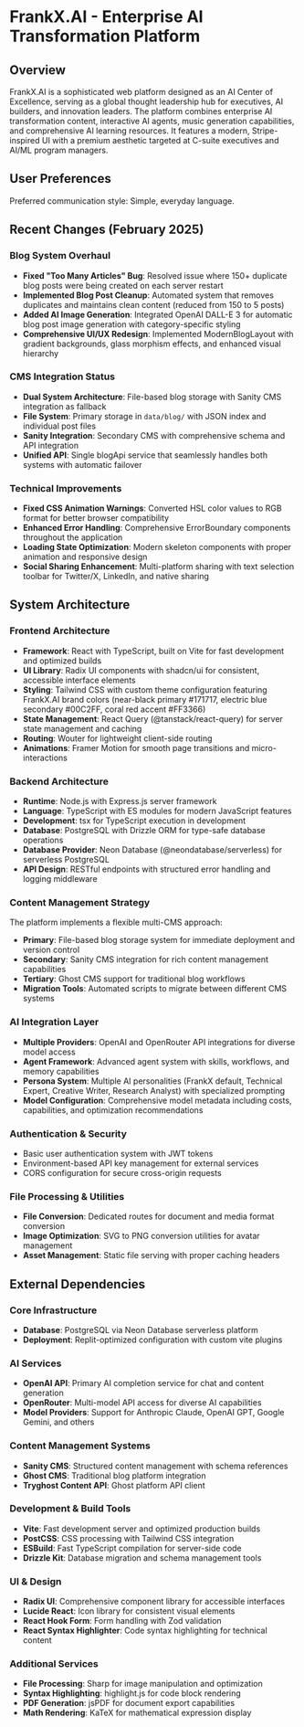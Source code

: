 # FrankX.AI - Enterprise AI Transformation Platform

## Overview

FrankX.AI is a sophisticated web platform designed as an AI Center of Excellence, serving as a global thought leadership hub for executives, AI builders, and innovation leaders. The platform combines enterprise AI transformation content, interactive AI agents, music generation capabilities, and comprehensive AI learning resources. It features a modern, Stripe-inspired UI with a premium aesthetic targeted at C-suite executives and AI/ML program managers.

## User Preferences

Preferred communication style: Simple, everyday language.

## Recent Changes (February 2025)

### Blog System Overhaul
- **Fixed "Too Many Articles" Bug**: Resolved issue where 150+ duplicate blog posts were being created on each server restart
- **Implemented Blog Post Cleanup**: Automated system that removes duplicates and maintains clean content (reduced from 150 to 5 posts)
- **Added AI Image Generation**: Integrated OpenAI DALL-E 3 for automatic blog post image generation with category-specific styling
- **Comprehensive UI/UX Redesign**: Implemented ModernBlogLayout with gradient backgrounds, glass morphism effects, and enhanced visual hierarchy

### CMS Integration Status
- **Dual System Architecture**: File-based blog storage with Sanity CMS integration as fallback
- **File System**: Primary storage in `data/blog/` with JSON index and individual post files
- **Sanity Integration**: Secondary CMS with comprehensive schema and API integration
- **Unified API**: Single blogApi service that seamlessly handles both systems with automatic failover

### Technical Improvements
- **Fixed CSS Animation Warnings**: Converted HSL color values to RGB format for better browser compatibility
- **Enhanced Error Handling**: Comprehensive ErrorBoundary components throughout the application
- **Loading State Optimization**: Modern skeleton components with proper animation and responsive design
- **Social Sharing Enhancement**: Multi-platform sharing with text selection toolbar for Twitter/X, LinkedIn, and native sharing

## System Architecture

### Frontend Architecture
- **Framework**: React with TypeScript, built on Vite for fast development and optimized builds
- **UI Library**: Radix UI components with shadcn/ui for consistent, accessible interface elements
- **Styling**: Tailwind CSS with custom theme configuration featuring FrankX.AI brand colors (near-black primary #171717, electric blue secondary #00C2FF, coral red accent #FF3366)
- **State Management**: React Query (@tanstack/react-query) for server state management and caching
- **Routing**: Wouter for lightweight client-side routing
- **Animations**: Framer Motion for smooth page transitions and micro-interactions

### Backend Architecture
- **Runtime**: Node.js with Express.js server framework
- **Language**: TypeScript with ES modules for modern JavaScript features
- **Development**: tsx for TypeScript execution in development
- **Database**: PostgreSQL with Drizzle ORM for type-safe database operations
- **Database Provider**: Neon Database (@neondatabase/serverless) for serverless PostgreSQL
- **API Design**: RESTful endpoints with structured error handling and logging middleware

### Content Management Strategy
The platform implements a flexible multi-CMS approach:
- **Primary**: File-based blog storage system for immediate deployment and version control
- **Secondary**: Sanity CMS integration for rich content management capabilities
- **Tertiary**: Ghost CMS support for traditional blog workflows
- **Migration Tools**: Automated scripts to migrate between different CMS systems

### AI Integration Layer
- **Multiple Providers**: OpenAI and OpenRouter API integrations for diverse model access
- **Agent Framework**: Advanced agent system with skills, workflows, and memory capabilities
- **Persona System**: Multiple AI personalities (FrankX default, Technical Expert, Creative Writer, Research Analyst) with specialized prompting
- **Model Configuration**: Comprehensive model metadata including costs, capabilities, and optimization recommendations

### Authentication & Security
- Basic user authentication system with JWT tokens
- Environment-based API key management for external services
- CORS configuration for secure cross-origin requests

### File Processing & Utilities
- **File Conversion**: Dedicated routes for document and media format conversion
- **Image Optimization**: SVG to PNG conversion utilities for avatar management
- **Asset Management**: Static file serving with proper caching headers

## External Dependencies

### Core Infrastructure
- **Database**: PostgreSQL via Neon Database serverless platform
- **Deployment**: Replit-optimized configuration with custom vite plugins

### AI Services
- **OpenAI API**: Primary AI completion service for chat and content generation
- **OpenRouter**: Multi-model API access for diverse AI capabilities
- **Model Providers**: Support for Anthropic Claude, OpenAI GPT, Google Gemini, and others

### Content Management Systems
- **Sanity CMS**: Structured content management with schema references
- **Ghost CMS**: Traditional blog platform integration
- **Tryghost Content API**: Ghost platform API client

### Development & Build Tools
- **Vite**: Fast development server and optimized production builds
- **PostCSS**: CSS processing with Tailwind CSS integration
- **ESBuild**: Fast TypeScript compilation for server-side code
- **Drizzle Kit**: Database migration and schema management tools

### UI & Design
- **Radix UI**: Comprehensive component library for accessible interfaces
- **Lucide React**: Icon library for consistent visual elements
- **React Hook Form**: Form handling with Zod validation
- **React Syntax Highlighter**: Code syntax highlighting for technical content

### Additional Services
- **File Processing**: Sharp for image manipulation and optimization
- **Syntax Highlighting**: highlight.js for code block rendering
- **PDF Generation**: jsPDF for document export capabilities
- **Math Rendering**: KaTeX for mathematical expression display